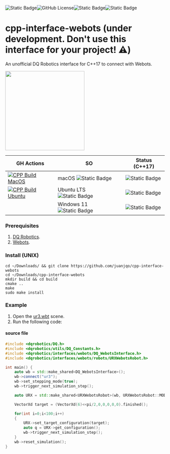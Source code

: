![Static Badge](https://img.shields.io/badge/status-experimental-critical)![GitHub License](https://img.shields.io/github/license/juanjqo/cpp-interface-webots)![Static Badge](https://img.shields.io/badge/Written_in-C%2B%2B17-blue)![Static Badge](https://img.shields.io/badge/Webots-R2025a-orange)

# cpp-interface-webots (under development. Don't use this interface for your project! :warning:)

An unofficial DQ Robotics interface for C++17 to connect with Webots.

<img src=https://github.com/juanjqo/capybara_toolkit/assets/23158313/2e0dbd2d-9b12-4930-9ffe-511d8270de03 width='250'>


|  GH Actions  | SO | Status (C++17) | 
| ------------- | ------------- |------------- |
| [![CPP Build MacOS](https://github.com/juanjqo/cpp-interface-webots/actions/workflows/macos.yaml/badge.svg)](https://github.com/juanjqo/cpp-interface-webots/actions/workflows/macos.yaml)| macOS ![Static Badge](https://img.shields.io/badge/Apple_silicon-magenta) | ![Static Badge](https://img.shields.io/badge/beta-critical)|
| [![CPP Build Ubuntu](https://github.com/juanjqo/cpp-interface-webots/actions/workflows/ubuntu.yaml/badge.svg)](https://github.com/juanjqo/cpp-interface-webots/actions/workflows/ubuntu.yaml)   | Ubuntu LTS ![Static Badge](https://img.shields.io/badge/x64-blue) |  ![Static Badge](https://img.shields.io/badge/beta-critical)|
|   | Windows 11 ![Static Badge](https://img.shields.io/badge/x64-blue) |  ![Static Badge](https://img.shields.io/badge/unsupported-gray) | 

### Prerequisites

1. [DQ Robotics](https://github.com/dqrobotics).
2. [Webots](https://cyberbotics.com/#webots).


### Install (UNIX)

```shell
cd ~/Downloads/ && git clone https://github.com/juanjqo/cpp-interface-webots
cd ~/Downloads/cpp-interface-webots
mkdir build && cd build
cmake ..
make
sudo make install
```

### Example

1. Open the [ur3.wbt](https://github.com/juanjqo/cpp-interface-webots/blob/main/examples/ur3/webots_scene/worlds/ur3.wbt) scene.
2. Run the following code:


#### source file

```cpp
#include <dqrobotics/DQ.h>
#include <dqrobotics/utils/DQ_Constants.h>
#include <dqrobotics/interfaces/webots/DQ_WebotsInterface.h>
#include <dqrobotics/interfaces/webots/robots/URXWebotsRobot.h>

int main() {
    auto wb = std::make_shared<DQ_WebotsInterface>();
    wb->connect("ur3");
    wb->set_stepping_mode(true);
    wb->trigger_next_simulation_step();

    auto URX = std::make_shared<URXWebotsRobot>(wb, URXWebotsRobot::MODEL::UR3);

    VectorXd target = (VectorXd(6)<<pi/2,0,0,0,0,0).finished();

    for(int i=0;i<100;i++)
    {
        URX->set_target_configuration(target);
        auto q = URX->get_configuration();
        wb->trigger_next_simulation_step();
    }
    wb->reset_simulation();
}

```

